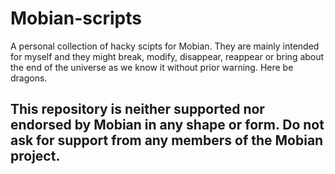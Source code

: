 # Mobian-scripts
A personal collection of hacky scipts for Mobian. They are mainly intended for myself and they might break, modify, disappear, reappear or bring about the end of the universe as we know it without prior warning. Here be dragons.

## This repository is neither supported nor endorsed by Mobian in any shape or form. Do not ask for support from any members of the Mobian project.

